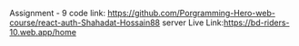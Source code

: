 Assignment - 9
code link: https://github.com/Porgramming-Hero-web-course/react-auth-Shahadat-Hossain88
server Live Link:https://bd-riders-10.web.app/home

